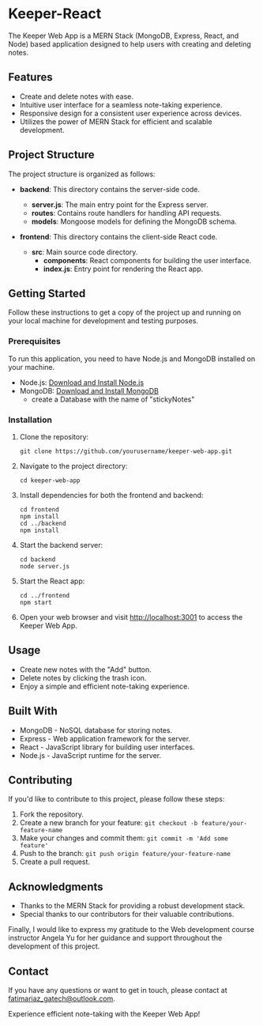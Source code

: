 # Keeper-React

The Keeper Web App is a MERN Stack (MongoDB, Express, React, and Node) based application designed to help users with creating and deleting notes.

## Features

- Create and delete notes with ease.
- Intuitive user interface for a seamless note-taking experience.
- Responsive design for a consistent user experience across devices.
- Utilizes the power of MERN Stack for efficient and scalable development.

## Project Structure

The project structure is organized as follows:

- **backend**: This directory contains the server-side code.
  - **server.js**: The main entry point for the Express server.
  - **routes**: Contains route handlers for handling API requests.
  - **models**: Mongoose models for defining the MongoDB schema.

- **frontend**: This directory contains the client-side React code.
  - **src**: Main source code directory.
    - **components**: React components for building the user interface.
    - **index.js**: Entry point for rendering the React app.

## Getting Started

Follow these instructions to get a copy of the project up and running on your local machine for development and testing purposes.

### Prerequisites

To run this application, you need to have Node.js and MongoDB installed on your machine.

- Node.js: [Download and Install Node.js](https://nodejs.org/)
- MongoDB: [Download and Install MongoDB](https://www.mongodb.com/try/download/community)
  - create a Database with the name of "stickyNotes"

### Installation

1. Clone the repository:

   ```shell
   git clone https://github.com/yourusername/keeper-web-app.git
   ```

2. Navigate to the project directory:

   ```shell
   cd keeper-web-app
   ```

3. Install dependencies for both the frontend and backend:

   ```shell
   cd frontend
   npm install
   cd ../backend
   npm install
   ```

4. Start the backend server:

   ```shell
   cd backend
   node server.js
   ```

5. Start the React app:

   ```shell
   cd ../frontend
   npm start
   ```

6. Open your web browser and visit [http://localhost:3001](http://localhost:3001) to access the Keeper Web App.

## Usage

- Create new notes with the "Add" button.
- Delete notes by clicking the trash icon.
- Enjoy a simple and efficient note-taking experience.

## Built With

- MongoDB - NoSQL database for storing notes.
- Express - Web application framework for the server.
- React - JavaScript library for building user interfaces.
- Node.js - JavaScript runtime for the server.

## Contributing

If you'd like to contribute to this project, please follow these steps:

1. Fork the repository.
2. Create a new branch for your feature: `git checkout -b feature/your-feature-name`
3. Make your changes and commit them: `git commit -m 'Add some feature'`
4. Push to the branch: `git push origin feature/your-feature-name`
5. Create a pull request.

## Acknowledgments

- Thanks to the MERN Stack for providing a robust development stack.
- Special thanks to our contributors for their valuable contributions.

Finally, I would like to express my gratitude to the Web development course instructor Angela Yu for her guidance and support throughout the development of this project.  

## Contact

If you have any questions or want to get in touch, please contact at fatimariaz_gatech@outlook.com.

Experience efficient note-taking with the Keeper Web App!
